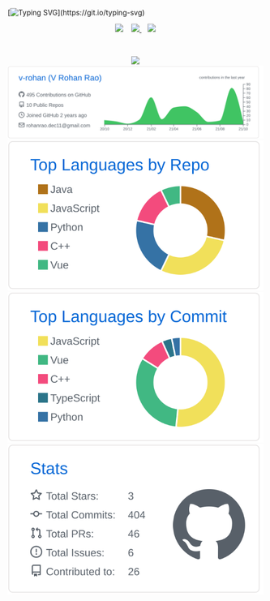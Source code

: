[![Typing SVG](https://readme-typing-svg.herokuapp.com?font=Playfair+Display&color=9F3981&size=32&center=true&vCenter=true&width=1000&height=100&lines=Hi+there!+%F0%9F%91%8B;My+name+is+Rohan+Rao.;A+pre-final+year+undergraduate+student+at+NIT+Durgapur.;I+am+a+full+stack+developer%2C+and+an+open+source+enthusiast.;Scroll+down+below%2C+to+see+my+projects.)](https://git.io/typing-svg)

<p align='center'>
  <a href="https://www.linkedin.com/in/v-rohan/" style="text-decoration: none;">
    <img src="https://img.shields.io/badge/linkedin-%230077B5.svg?&style=for-the-badge&logo=linkedin&logoColor=white" />
  </a>&nbsp;&nbsp;
  <a href="mailto:rohanrao.dec11@gmail.com">
    <img src="https://img.shields.io/badge/Gmail-D14836?style=for-the-badge&logo=gmail&logoColor=white" />        
  </a>&nbsp;&nbsp;  
  <a href="https://www.dev.to/vrohan/" style="text-decoration: none;">
    <img src="https://img.shields.io/badge/dev.to-0A0A0A?style=for-the-badge&logo=devdotto&logoColor=white" />
  </a>
</p>
<br/>
<p align = 'center'>
<img src="https://komarev.com/ghpvc/?username=v-rohan&color=red" />
<br/>
<img src="https://github.com/v-rohan/stats/blob/master/profile-summary-card-output/github/0-profile-details.svg"/>
<br/>
<img src="https://github.com/v-rohan/stats/blob/master/profile-summary-card-output/github/1-repos-per-language.svg" />
<img src="https://github.com/v-rohan/stats/blob/master/profile-summary-card-output/github/2-most-commit-language.svg" />
 <br/>
  <img src="https://github.com/v-rohan/stats/blob/master/profile-summary-card-output/github/3-stats.svg" />
</p>
